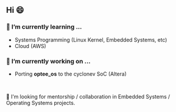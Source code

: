 ## Hi 😄
### 🌱 I’m currently learning ...
- Systems Programming (Linux Kernel, Embedded Systems, etc)
- Cloud (AWS)

###  🔭 I’m currently working on ...
-  Porting **optee_os** to the cyclonev SoC (Altera)

<br>

👯 I'm looking for mentorship / collaboration in Embedded Systems / Operating Systems projects.

<!--
**rajeshrah22/rajeshrah22** is a ✨ _special_ ✨ repository because its `README.md` (this file) appears on your GitHub profile.

Here are some ideas to get you started:

- 🔭 I’m currently working on ...
- 🌱 I’m currently learning ...
- 👯 I’m looking to collaborate on ...
- 🤔 I’m looking for help with ...
- 💬 Ask me about ...
- 📫 How to reach me: ...
- 😄 Pronouns: ...
- ⚡ Fun fact: ...
-->
